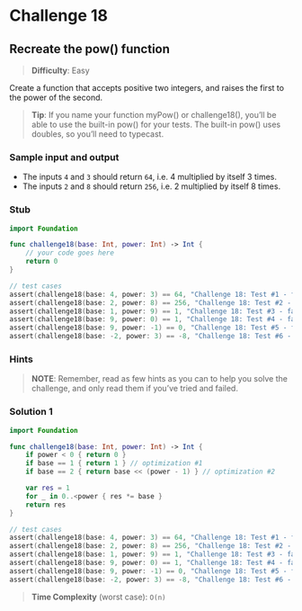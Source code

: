 # Challenge 18

## Recreate the pow() function

> **Difficulty**: Easy

Create a function that accepts positive two integers, and raises the first to the power of the second.

> **Tip**: If you name your function myPow() or challenge18(), you’ll be able to use the built-in pow() for your tests. The built-in pow() uses doubles, so you’ll need to typecast.

### Sample input and output

- The inputs `4` and `3` should return `64`, i.e. 4 multiplied by itself 3 times.
- The inputs `2` and `8` should return `256`, i.e. 2 multiplied by itself 8 times.

### Stub

``` swift
import Foundation

func challenge18(base: Int, power: Int) -> Int { 
    // your code goes here
    return 0
}

// test cases
assert(challenge18(base: 4, power: 3) == 64, "Challenge 18: Test #1 - failed")
assert(challenge18(base: 2, power: 8) == 256, "Challenge 18: Test #2 - failed")
assert(challenge18(base: 1, power: 9) == 1, "Challenge 18: Test #3 - failed")
assert(challenge18(base: 9, power: 0) == 1, "Challenge 18: Test #4 - failed")
assert(challenge18(base: 9, power: -1) == 0, "Challenge 18: Test #5 - failed")
assert(challenge18(base: -2, power: 3) == -8, "Challenge 18: Test #6 - failed")
```

### Hints

> **NOTE**: Remember, read as few hints as you can to help you solve the challenge, and only read them if you’ve tried and failed.

### Solution 1

``` swift
import Foundation

func challenge18(base: Int, power: Int) -> Int {
    if power < 0 { return 0 }
    if base == 1 { return 1 } // optimization #1
    if base == 2 { return base << (power - 1) } // optimization #2

    var res = 1
    for _ in 0..<power { res *= base }
    return res
}

// test cases
assert(challenge18(base: 4, power: 3) == 64, "Challenge 18: Test #1 - failed")
assert(challenge18(base: 2, power: 8) == 256, "Challenge 18: Test #2 - failed")
assert(challenge18(base: 1, power: 9) == 1, "Challenge 18: Test #3 - failed")
assert(challenge18(base: 9, power: 0) == 1, "Challenge 18: Test #4 - failed")
assert(challenge18(base: 9, power: -1) == 0, "Challenge 18: Test #5 - failed")
assert(challenge18(base: -2, power: 3) == -8, "Challenge 18: Test #6 - failed")
```

> **Time Complexity** (worst case): `O(n)`
